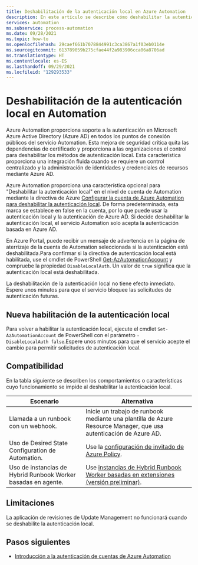 ```yaml
---
title: Deshabilitación de la autenticación local en Azure Automation
description: En este artículo se describe cómo deshabilitar la autenticación local en Azure Automation.
services: automation
ms.subservice: process-automation
ms.date: 09/28/2021
ms.topic: how-to
ms.openlocfilehash: 29caef661b7078844991c3ca3867a1f03eb0114e
ms.sourcegitcommit: 613789059b275cfae44f2a983906cca06a8706ad
ms.translationtype: HT
ms.contentlocale: es-ES
ms.lasthandoff: 09/29/2021
ms.locfileid: "129293533"
---
```

# <a name="disable-local-authentication-in-automation"></a>Deshabilitación de la autenticación local en Automation

Azure Automation proporciona soporte a la autenticación en Microsoft Azure Active Directory (Azure AD) en todos los puntos de conexión públicos del servicio Automation. Esta mejora de seguridad crítica quita las dependencias de certificado y proporciona a las organizaciones el control para deshabilitar los métodos de autenticación local. Esta característica proporciona una integración fluida cuando se requiere un control centralizado y la administración de identidades y credenciales de recursos mediante Azure AD.

Azure Automation proporciona una característica opcional para "Deshabilitar la autenticación local" en el nivel de cuenta de Automation mediante la directiva de Azure [Configurar la cuenta de Azure Automation para deshabilitar la autenticación local](../automation/policy-reference.md#azure-automation). De forma predeterminada, esta marca se establece en false en la cuenta, por lo que puede usar la autenticación local y la autenticación de Azure AD. Si decide deshabilitar la autenticación local, el servicio Automation solo acepta la autenticación basada en Azure AD.

En Azure Portal, puede recibir un mensaje de advertencia en la página de aterrizaje de la cuenta de Automation seleccionada si la autenticación está deshabilitada.Para confirmar si la directiva de autenticación local está habilitada, use el cmdlet de PowerShell [Get-AzAutomationAccount](/powershell/module/az.automation/get-azautomationaccount) y compruebe la propiedad `DisableLocalAuth`. Un valor de `true` significa que la autenticación local está deshabilitada.

La deshabilitación de la autenticación local no tiene efecto inmediato. Espere unos minutos para que el servicio bloquee las solicitudes de autenticación futuras.
 
## <a name="re-enable-local-authentication"></a>Nueva habilitación de la autenticación local

Para volver a habilitar la autenticación local, ejecute el cmdlet `Set-AzAutomationAccount` de PowerShell con el parámetro `-DisableLocalAuth false`.Espere unos minutos para que el servicio acepte el cambio para permitir solicitudes de autenticación local. 

## <a name="compatibility"></a>Compatibilidad

En la tabla siguiente se describen los comportamientos o características cuyo funcionamiento se impide al deshabilitar la autenticación local.

|Escenario | Alternativa |
|---|---|
|Llamada a un runbook con un webhook. | Inicie un trabajo de runbook mediante una plantilla de Azure Resource Manager, que usa autenticación de Azure AD. |
|Uso de Desired State Configuration de Automation.| Use la [configuración de invitado de Azure Policy](/governance/policy/concepts/guest-configuration).  |
|Uso de instancias de Hybrid Runbook Worker basadas en agente.| Use [instancias de Hybrid Runbook Worker basadas en extensiones (versión preliminar)](./extension-based-hybrid-runbook-worker-install.md).|

## <a name="limitations"></a>Limitaciones

La aplicación de revisiones de Update Management no funcionará cuando se deshabilite la autenticación local.


## <a name="next-steps"></a>Pasos siguientes
- [Introducción a la autenticación de cuentas de Azure Automation](./automation-security-overview.md)